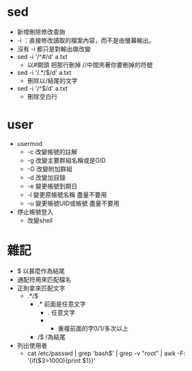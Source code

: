 # sed
* 新增刪除修改查詢
* -i  ：直接修改讀取的檔案內容，而不是由螢幕輸出。
* 沒有 -i 都只是對輸出做改變
* sed -i '/^#/d' a.txt
  * 以#開頭 把那行刪掉  //中間夾著你要刪掉的符號
* sed -i '/.*\/$/d' a.txt
  * 刪除以/結尾的文字
* sed -i '/^$/d' a.txt
  * 刪除空白行

# user
* usermod
  * -c 改變帳號的註解
  * -g 改變主要群組名稱或是GID
  * -G 改變附加群組
  * -d 改變加目錄
  * -e 變更帳號到期日
  * -l 變更原帳號名稱  盡量不要用
  * -u 變更帳號UID或帳號  盡量不要用
* 停止帳號登入
  * 改變shell

# 雜記
* $  以甚麼作為結尾
* 通配符用來匹配檔名
* 正則拿來匹配文字
  * .*/$
    * .* 前面是任意文字
      * .  任意文字
      * *  重複前面的字0/1/多次以上
    * /$ /為結尾
* 列出使用者
  * cat /etc/passwd | grep 'bash$' | grep -v "root" | awk -F: '{if($3>1000){print $1}}'
